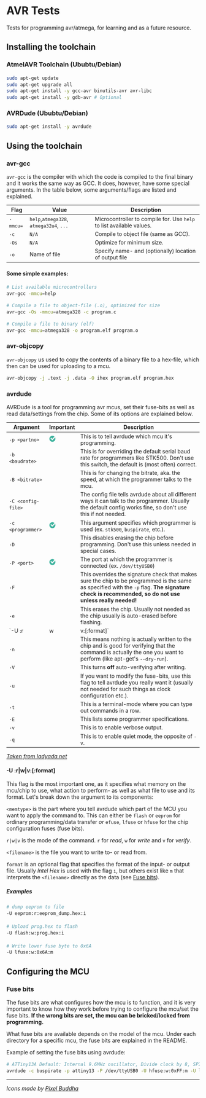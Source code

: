 # AVR Tests
Tests for programming avr/atmega, for learning and as a future resource.

## Installing the toolchain
### AtmelAVR Toolchain (Ububtu/Debian)
``` bash
sudo apt-get update
sudo apt-get upgrade all
sudo apt-get install -y gcc-avr binutils-avr avr-libc
sudo apt-get install -y gdb-avr # Optional
```

### AVRDude (Ububtu/Debian)
``` bash
sudo apt-get install -y avrdude
```

## Using the toolchain
### avr-gcc
`avr-gcc` is the compiler with which the code is compiled to the final binary
and it works the same way as GCC. It does, however, have some special arguments. In the table
below, some arguments/flags are listed and explained.

| Flag   | Value | Description |
| ------ | ------------------------------ | ----------- |
| `-mmcu=` | `help`,`atmega328`, `atmega32u4`, `...` | Microcontroller to compile for. Use `help` to list available values. |
| `-c`     | `N/A` | Compile to object file (same as GCC). |
| `-Os`    | `N/A` | Optimize for minimum size. |
| `-o`     | Name of file | Specify name- and (optionally) location of output file |

#### Some simple examples:
``` bash
# List available microcontrollers
avr-gcc -mmcu=help
```
``` bash
# Compile a file to object-file (.o), optimized for size
avr-gcc -Os -mmcu=atmega328 -c program.c
```
``` bash
# Compile a file to binary (elf)
avr-gcc -mmcu=atmega328 -o program.elf program.o
```

### avr-objcopy
`avr-objcopy` us used to copy the contents of a binary file to a hex-file, which
then can be used for uploading to a mcu.

``` bash
avr-objcopy -j .text -j .data -O ihex program.elf program.hex 
```
### avrdude
AVRDude is a tool for programming avr mcus, set their fuse-bits as well as read
data/settings from the chip. Some of its options are explained below.

| Argument           | Important   | Description                                             |
| ------------------ | ----------- | ---------------------------------------------- |
| `-p <partno>`      | ![](https://raw.githubusercontent.com/simonlovgren/avr-tests/master/res/tick.png)   | This is to tell avrdude which mcu it's programming. |
| `-b <baudrate>`    |    | This is for overriding the default serial baud rate for programmers like STK500. Don't use this switch, the default is (most often) correct. |
| `-B <bitrate>`     |    | This is for changing the bitrate, aka. the speed, at which the programmer talks to the mcu.  |
| `-C <config-file>` |    | The config file tells avrdude about all different ways it can talk to the programmer. Usually the default config works fine, so don't use this if not needed. |
| `-c <programmer>`  | ![](https://raw.githubusercontent.com/simonlovgren/avr-tests/master/res/tick.png) | This argument specifies which programmer is used (ex. `stk500`, `buspirate`, etc.). |
| `-D`               |    | This disables erasing the chip before programming. Don't use this unless needed in special cases. |
| `-P <port>`        | ![](https://raw.githubusercontent.com/simonlovgren/avr-tests/master/res/tick.png) | The port at which the programmer is connected (ex. `/dev/ttyUSB0`) |
| `-F`               |    | This overrides the signature check that makes sure the chip to be programmed is the same as specified with the `-p` flag. **The signature check is recommended, so do not use unless really needed!** |
| `-e`               |    | This erases the chip. Usually not needed as the chip usually is auto-erased before flashing. |
| `-U <memtype>:r|w|v:<filename>[:format]` | ![](https://raw.githubusercontent.com/simonlovgren/avr-tests/master/res/important.png) ![](https://raw.githubusercontent.com/simonlovgren/avr-tests/master/res/important.png) | This is the most importent argument and it has a lot of parts to explain, such that its informaiton merits [its own sub-section](#-u-rwvformat). |
| `-n`               |    | This means nothing is actually written to the chip and is good for verifying that the command is actually the one you want to perform (like apt-get's `--dry-run`). |
| `-V`               |    | This turns **off** auto-verifying after writing. |
| `-u`               |    | If you want to modify the fuse-bits, use this flag to tell avrdude you really want it (usually not needed for such things as clock configuration etc.). |
| `-t`               |    | This is a terminal-mode where you can type out commands in a row. |
| `-E`               |    | This lists some programmer specifications. |
| `-v`               |    | This is to enable verbose output. |
| `-q`               |    | This is to enable quiet mode, the opposite of `-v`. |

*[Taken from ladyada.net](http://www.ladyada.net/learn/avr/avrdude.html)*

#### -U <memtype>:r|w|v:<filename>[:format]
This flag is the most important one, as it specifies what memory on the mcu/chip to use,
what action to perform- as well as what file to use and its format. Let's break down the
argument to its components:

`<memtype>` is the part where you tell avrdude which part of the MCU you want to apply the
command to. This can either be `flash` or `eeprom` for ordinary programming/data transfer *or*
`efuse`, `lfuse` or `hfuse` for the chip configuration fuses (fuse bits).

`r|w|v` is the mode of the command. `r` for *read*, `w` for *write* and `v` for *verify*.

`<filename>` is the file you want to write to- or read from.

`format` is an optional flag that specifies the format of the input- or output file. Usually
*Intel Hex* is used with the flag `i`, but others exist like `m` that interprets the `<filename>` directly as the data (see [Fuse bits](#fuse-bits)).

##### Examples
``` bash
# dump eeprom to file
-U eeprom:r:eeprom_dump.hex:i

# Upload prog.hex to flash
-U flash:w:prog.hex:i

# Write lower fuse byte to 0x6A
-U lfuse:w:0x6A:m
```

## Configuring the MCU
### Fuse bits
The fuse bits are what configures how the mcu is to function, and it is very important
to know how they work before trying to configure the mcu/set the fuse bits. **If the wrong
bits are set, the mcu can be bricked/locked from programming.**

What fuse bits are available depends on the model of the mcu. Under each directory for
a specific mcu, the fuse bits are explained in the README.

Example of setting the fuse bits using avrdude:
``` bash
# ATTiny13A Default: Internal 9.6MHz oscillator, Divide clock by 8, SPI Programming enabled.
avrdude -c buspirate -p attiny13 -P /dev/ttyUSB0 -U hfuse:w:0xFF:m -U lfuse:w:0x6A:m
```

***

*Icons made by [Pixel Buddha](http://www.flaticon.com/authors/pixel-buddha)*
